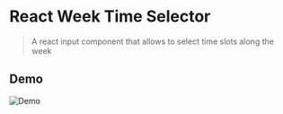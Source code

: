 # React Week Time Selector

> A react input component that allows to select time slots along the week

## Demo

![Demo](https://wts-example.surge.sh)
